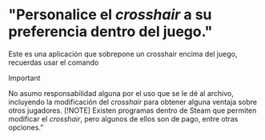 # "Personalice el *crosshair* a su preferencia dentro del juego."
Este es una aplicación que sobrepone un crosshair encima del juego, recuerdas usar el comando 
> [!IMPORTANT]
> No asumo responsabilidad alguna por el uso que se le dé al archivo, incluyendo la modificación del *crosshair* para obtener alguna ventaja sobre otros jugadores.
> [!NOTE]
> Existen programas dentro de Steam que permiten modificar el *crosshair*, pero algunos de ellos son de pago, entre otras opciones."

